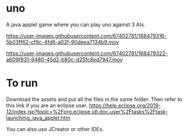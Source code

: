 # uno

A java applet game where you can play uno against 3 AIs.

https://user-images.githubusercontent.com/67402781/168479316-5b03ff62-cf9c-4fd6-a02f-90deea7134b9.mov

https://user-images.githubusercontent.com/67402781/168479322-a609f931-9480-45d2-b80c-d25fc8ed7947.mov

# To run

Download the assets and put all the files in the same folder. 
Then refer to this link if you are an eclipse user. 
https://help.eclipse.org/2019-12/index.jsp?topic=%2Forg.eclipse.jdt.doc.user%2Ftasks%2Ftask-launching_java_applet.htm

You can also use JCreator or other IDEs.


